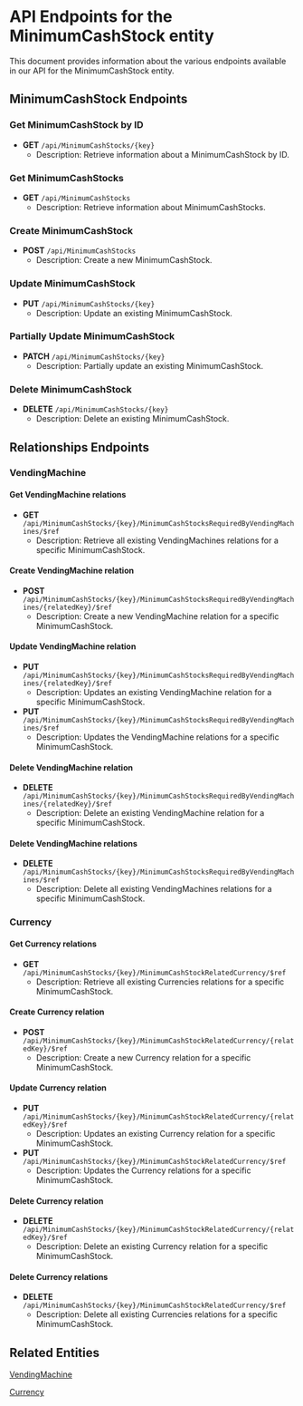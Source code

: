 # API Endpoints for the MinimumCashStock entity

This document provides information about the various endpoints available in our API for the MinimumCashStock entity.

## MinimumCashStock Endpoints

### Get MinimumCashStock by ID
- **GET** `/api/MinimumCashStocks/{key}`
  - Description: Retrieve information about a MinimumCashStock by ID.
  
### Get MinimumCashStocks
- **GET** `/api/MinimumCashStocks`
  - Description: Retrieve information about MinimumCashStocks.

### Create MinimumCashStock
- **POST** `/api/MinimumCashStocks`
  - Description: Create a new MinimumCashStock.

### Update MinimumCashStock
- **PUT** `/api/MinimumCashStocks/{key}`
  - Description: Update an existing MinimumCashStock.

### Partially Update MinimumCashStock
- **PATCH** `/api/MinimumCashStocks/{key}`
  - Description: Partially update an existing MinimumCashStock.
 
### Delete MinimumCashStock
- **DELETE** `/api/MinimumCashStocks/{key}`
  - Description: Delete an existing MinimumCashStock.

## Relationships Endpoints

### VendingMachine

#### Get VendingMachine relations
- **GET** `/api/MinimumCashStocks/{key}/MinimumCashStocksRequiredByVendingMachines/$ref`
  - Description: Retrieve all existing VendingMachines relations for a specific MinimumCashStock.
  
#### Create VendingMachine relation
- **POST** `/api/MinimumCashStocks/{key}/MinimumCashStocksRequiredByVendingMachines/{relatedKey}/$ref`
  - Description: Create a new VendingMachine relation for a specific MinimumCashStock.
  
#### Update VendingMachine relation
- **PUT** `/api/MinimumCashStocks/{key}/MinimumCashStocksRequiredByVendingMachines/{relatedKey}/$ref`
  - Description: Updates an existing VendingMachine relation for a specific MinimumCashStock.
- **PUT** `/api/MinimumCashStocks/{key}/MinimumCashStocksRequiredByVendingMachines/$ref`
  - Description: Updates the VendingMachine relations for a specific MinimumCashStock.

#### Delete VendingMachine relation
- **DELETE** `/api/MinimumCashStocks/{key}/MinimumCashStocksRequiredByVendingMachines/{relatedKey}/$ref`
  - Description: Delete an existing VendingMachine relation for a specific MinimumCashStock.

#### Delete VendingMachine relations
- **DELETE** `/api/MinimumCashStocks/{key}/MinimumCashStocksRequiredByVendingMachines/$ref`
  - Description: Delete all existing VendingMachines relations for a specific MinimumCashStock.

### Currency

#### Get Currency relations
- **GET** `/api/MinimumCashStocks/{key}/MinimumCashStockRelatedCurrency/$ref`
  - Description: Retrieve all existing Currencies relations for a specific MinimumCashStock.
  
#### Create Currency relation
- **POST** `/api/MinimumCashStocks/{key}/MinimumCashStockRelatedCurrency/{relatedKey}/$ref`
  - Description: Create a new Currency relation for a specific MinimumCashStock.
  
#### Update Currency relation
- **PUT** `/api/MinimumCashStocks/{key}/MinimumCashStockRelatedCurrency/{relatedKey}/$ref`
  - Description: Updates an existing Currency relation for a specific MinimumCashStock.
- **PUT** `/api/MinimumCashStocks/{key}/MinimumCashStockRelatedCurrency/$ref`
  - Description: Updates the Currency relations for a specific MinimumCashStock.

#### Delete Currency relation
- **DELETE** `/api/MinimumCashStocks/{key}/MinimumCashStockRelatedCurrency/{relatedKey}/$ref`
  - Description: Delete an existing Currency relation for a specific MinimumCashStock.

#### Delete Currency relations
- **DELETE** `/api/MinimumCashStocks/{key}/MinimumCashStockRelatedCurrency/$ref`
  - Description: Delete all existing Currencies relations for a specific MinimumCashStock.

## Related Entities

[VendingMachine](VendingMachineEndpoints.md)

[Currency](CurrencyEndpoints.md)
